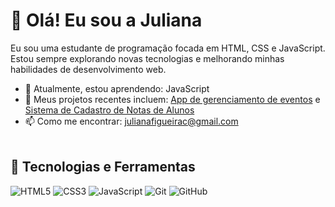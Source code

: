 # 👋 Olá! Eu sou a Juliana 

Eu sou uma estudante de programação focada em HTML, CSS e JavaScript. Estou sempre explorando novas tecnologias e melhorando minhas habilidades de desenvolvimento web.

- 🌱 Atualmente, estou aprendendo: JavaScript
- 🔭 Meus projetos recentes incluem: [App de gerenciamento de eventos](https://github.com/Gabriel-Maciel-Costa/Impacta) e [Sistema de Cadastro de Notas de Alunos](https://github.com/Raphael-Telles/Trabalho-RAD)
- 📫 Como me encontrar: [julianafigueirac@gmail.com](mailto:julianafigueirac@gmail.com)
<br><br>
## 🚀 Tecnologias e Ferramentas

![HTML5](https://img.shields.io/badge/-HTML5-E34F26?logo=html5&logoColor=white&style=flat)
![CSS3](https://img.shields.io/badge/-CSS3-1572B6?logo=css3&logoColor=white&style=flat)
![JavaScript](https://img.shields.io/badge/-JavaScript-F7DF1E?logo=javascript&logoColor=black&style=flat)
![Git](https://img.shields.io/badge/-Git-F05032?logo=git&logoColor=white&style=flat)
![GitHub](https://img.shields.io/badge/-GitHub-181717?logo=github&logoColor=white&style=flat)  
<br>

